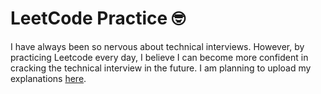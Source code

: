 # LeetCode Practice 🤓

I have always been so nervous about technical interviews. However, by practicing Leetcode every day, I believe I can become more confident in cracking the technical interview in the future. 
I am planning to upload my explanations [here](https://www.youtube.com/channel/UCYr3Y-_RmbuFbc8-nza9pcg).


